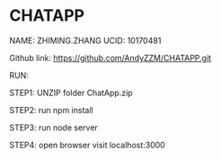 # CHATAPP

NAME: ZHIMING.ZHANG
UCID: 10170481

Github link: https://github.com/AndyZZM/CHATAPP.git

RUN: 

STEP1: UNZIP folder ChatApp.zip

STEP2: run  npm install

STEP3: run  node server

STEP4: open browser  visit localhost:3000
